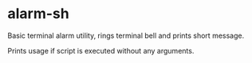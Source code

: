 # alarm-sh
Basic terminal alarm utility, rings terminal bell and prints short message.

Prints usage if script is executed without any arguments.

